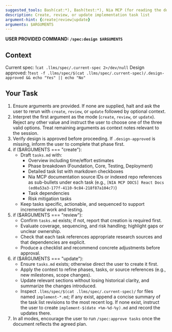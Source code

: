 ```yaml
---
suggested_tools: Bash(cat:*), Bash(test:*), Nia MCP (for reading the documentation sources in the task list!)
description: Create, review, or update implementation task list
argument-hint: {create|review|update}
arguments: $ARGUMENTS
---
```


**USER PROVIDED COMMAND: `/spec:design $ARGUMENTS`**

## Context

Current spec: !`cat .llms/spec/.current-spec 2>/dev/null`
Design approved: !`test -f .llms/spec/$(cat .llms/spec/.current-spec)/.design-approved && echo "Yes" || echo "No"`

## Your Task

1. Ensure arguments are provided. If none are supplied, halt and ask the user to rerun with `create`, `review`, or `update` followed by optional context.
2. Interpret the first argument as the mode (`create`, `review`, or `update`). Reject any other value and instruct the user to choose one of the three valid options. Treat remaining arguments as context notes relevant to the session.
3. Verify design is approved before proceeding. If `.design-approved` is missing, inform the user to complete that phase first.
4. if ($ARGUMENTS === "create"):
   - Draft `tasks.md` with:
     - Overview including time/effort estimates
     - Phase breakdown (Foundation, Core, Testing, Deployment)
     - Detailed task list with markdown checkboxes
     - Nia MCP documentation source IDs or indexed repo references as sub-bullets under each task (e.g., `[NIA MCP DOCS] React Docs (ed0a53a3-177f-4110-9c84-218f87a104c7)`)
     - Task dependencies
     - Risk mitigation tasks
   - Keep tasks specific, actionable, and sequenced to support incremental work and testing.
5. if ($ARGUMENTS === "review"):
   - Confirm `tasks.md` exists; if not, report that creation is required first.
   - Evaluate coverage, sequencing, and risk handling; highlight gaps or unclear ownership.
   - Check that each task references appropriate research sources and that dependencies are explicit.
   - Produce a checklist and recommend concrete adjustments before approval.
6. if ($ARGUMENTS === "update"):
   - Ensure `tasks.md` exists; otherwise direct the user to create it first.
   - Apply the context to refine phases, tasks, or source references (e.g., new milestones, scope changes).
   - Update relevant sections without losing historical clarity, and summarize the changes introduced.
   - Inspect `.llms/spec/$(cat .llms/spec/.current-spec)/` for files named `implement-*.md`; if any exist, append a concise summary of the task list revisions to the most recent log. If none exist, instruct the user to create `implement-$(date +%m-%d-%y).md` and record the updates there.
7. In all modes, encourage the user to run `/spec:approve tasks` once the document reflects the agreed plan.
